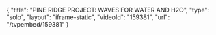 {
    "title": "PINE RIDGE PROJECT: WAVES FOR WATER AND H2O",
    "type": "solo",
    "layout": "iframe-static",
    "videoId": "159381",
    "url": "\/tvpembed\/159381"
}